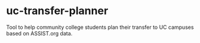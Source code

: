 # uc-transfer-planner
Tool to help community college students plan their transfer to UC campuses based on ASSIST.org data.
